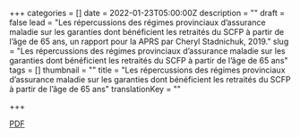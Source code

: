 +++
categories = []
date = 2022-01-23T05:00:00Z
description = ""
draft = false
lead = "Les répercussions des régimes provinciaux d’assurance maladie sur les garanties dont bénéficient les retraités du SCFP à partir de l’âge de 65 ans, un rapport pour la APRS par Cheryl Stadnichuk, 2019."
slug = "Les répercussions des régimes provinciaux d’assurance maladie sur les garanties dont bénéficient les retraités du SCFP à partir de l’âge de 65 ans"
tags = []
thumbnail = ""
title = "Les répercussions des régimes provinciaux d’assurance maladie sur les garanties dont bénéficient les retraités du SCFP à partir de l’âge de 65 ans"
translationKey = ""

+++

[PDF](/img/rapport-regimes-provinciaux-d-assurance-maladie-retraites-du-scfp-65-ans-final.pdf)
